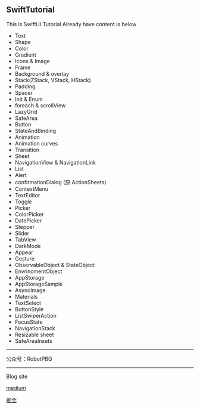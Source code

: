 ## SwiftTutorial
This is SwiftUI Tutorial
Already have content is below

* Text
* Shape
* Color
* Gradient
* Icons & Image
* Frame
* Background & overlay
* Stack(ZStack, VStack, HStack)
* Padding
* Spacer
* Init & Enum
* foreach & scrollView
* LazyGrid
* SafeArea
* Button
* StateAndBinding
* Animation
* Animation curves
* Transition
* Sheet
* NavigationView & NavigationLink
* List
* Alert
* confirmationDialog (原 ActionSheets)
* ContextMenu
* TextEditor
* Toggle
* Picker
* ColorPicker
* DatePicker
* Stepper
* Slider
* TabView
* DarkMode
* Appear
* Gesture
* ObservableObject & StateObject
* EnvrinomentObject
* AppStorage
* AppStorageSample
* AsyncImage
* Materials
* TextSelect
* ButtonStyle
* ListSwiperAction
* FocusState
* NavigationStack
* Resizable sheet
* SafeAreaInsets
--------------

公众号：RobotPBQ

----

Blog site

[medium](https://medium.com/@karepbq)

[掘金](https://juejin.cn/user/694547078978184/posts)





